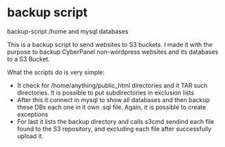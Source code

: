 # backup script
backup-script /home and mysql databases

This is a backup script to send websites to S3 buckets. I made it with the purpose to backup CyberPanel non-wordpress websites and its databases to a S3 Bucket.

What the scripts do is very simple:

- It check for /home/anything/public_html directories and it TAR such directories. It is possible to put subdirectories in exclusion lists
- After this it connect in mysql to show all databases and then backup these DBs each one in it own .sql file. Again, it is possible to create exceptions
- For last it lists the backup directory and calls s3cmd sendind each file found to the S3 repository, and excluding each file after successfully upload it. 
